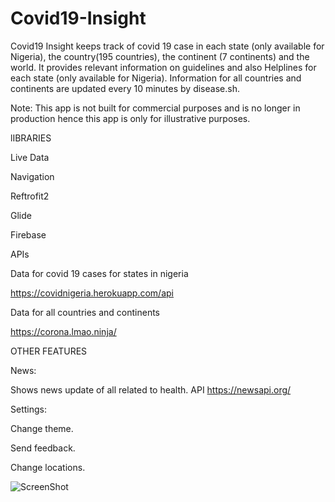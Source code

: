 # Covid19-Insight


Covid19 Insight keeps track of covid 19 case in each state (only available for Nigeria), the country(195 countries), the continent (7 continents) and the world.
It provides relevant information on guidelines and also Helplines for each state (only available for Nigeria). Information for all countries and continents are updated every 10 minutes by disease.sh.


Note: This app is not built for commercial purposes and is no longer in production hence this app is only for illustrative purposes.




lIBRARIES

Live Data

Navigation

Reftrofit2

Glide

Firebase




APIs

Data for covid 19 cases for states in nigeria

https://covidnigeria.herokuapp.com/api




Data for all countries and continents

https://corona.lmao.ninja/



OTHER FEATURES

News:

Shows news update of all related to health.
API https://newsapi.org/


Settings:  

Change theme.

Send feedback.

Change locations.



![ScreenShot](https://github.com/commitware/Covid19-Insight-Nigeria/blob/master/screenshot%20(6).jpg)














